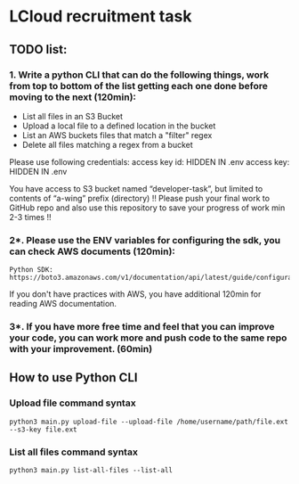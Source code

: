 # LCloud recruitment task

## TODO list:

### 1. Write a python CLI that can do the following things, work from top to bottom of the list getting each one done before moving to the next (120min):

- List all files in an S3 Bucket
- Upload a local file to a defined location in the bucket
- List an AWS buckets files that match a "filter" regex 
- Delete all files matching a regex from a bucket

Please use following credentials:
    access key id: HIDDEN IN .env
    access key: HIDDEN IN .env

You have access to S3 bucket named “developer-task”, but limited to contents of “a-wing” prefix (directory)
!! Please push your final work to GitHub repo and also use this repository to save your progress of work min 2-3 times !!

### 2*. Please use the ENV variables for configuring the sdk, you can check AWS documents (120min):

    Python SDK: https://boto3.amazonaws.com/v1/documentation/api/latest/guide/configuration.html 

If you don't have practices with AWS, you have additional 120min for reading AWS documentation.

### 3*. If you have more free time and feel that you can improve your code, you can work more and push code to the same repo with your improvement. (60min)

## How to use Python CLI

### Upload file command syntax

    python3 main.py upload-file --upload-file /home/username/path/file.ext --s3-key file.ext

### List all files command syntax

    python3 main.py list-all-files --list-all

